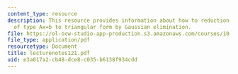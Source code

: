 ```yaml
---
content_type: resource
description: This resource provides information about how to reduction a equation
  of type Ax=b to triangular form by Gaussian elimination.
file: https://ol-ocw-studio-app-production.s3.amazonaws.com/courses/10-34-numerical-methods-applied-to-chemical-engineering-fall-2005/e3a017a2cb48dce8c035b6138f934cdd_lecturenotes121.pdf
file_type: application/pdf
resourcetype: Document
title: lecturenotes121.pdf
uid: e3a017a2-cb48-dce8-c035-b6138f934cdd
---
```

